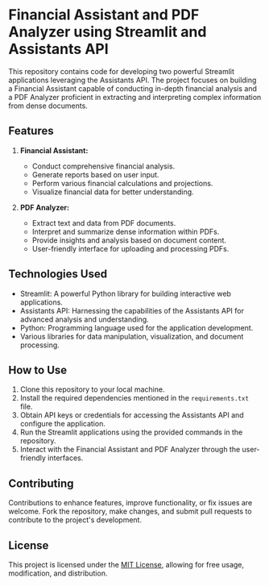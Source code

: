# Financial Assistant and PDF Analyzer using Streamlit and Assistants API

This repository contains code for developing two powerful Streamlit applications leveraging the Assistants API. The project focuses on building a Financial Assistant capable of conducting in-depth financial analysis and a PDF Analyzer proficient in extracting and interpreting complex information from dense documents.

## Features

1. **Financial Assistant:**
    - Conduct comprehensive financial analysis.
    - Generate reports based on user input.
    - Perform various financial calculations and projections.
    - Visualize financial data for better understanding.

2. **PDF Analyzer:**
    - Extract text and data from PDF documents.
    - Interpret and summarize dense information within PDFs.
    - Provide insights and analysis based on document content.
    - User-friendly interface for uploading and processing PDFs.

## Technologies Used

- Streamlit: A powerful Python library for building interactive web applications.
- Assistants API: Harnessing the capabilities of the Assistants API for advanced analysis and understanding.
- Python: Programming language used for the application development.
- Various libraries for data manipulation, visualization, and document processing.

## How to Use

1. Clone this repository to your local machine.
2. Install the required dependencies mentioned in the `requirements.txt` file.
3. Obtain API keys or credentials for accessing the Assistants API and configure the application.
4. Run the Streamlit applications using the provided commands in the repository.
5. Interact with the Financial Assistant and PDF Analyzer through the user-friendly interfaces.

## Contributing

Contributions to enhance features, improve functionality, or fix issues are welcome. Fork the repository, make changes, and submit pull requests to contribute to the project's development.

## License

This project is licensed under the [MIT License](link-to-license-file), allowing for free usage, modification, and distribution.

